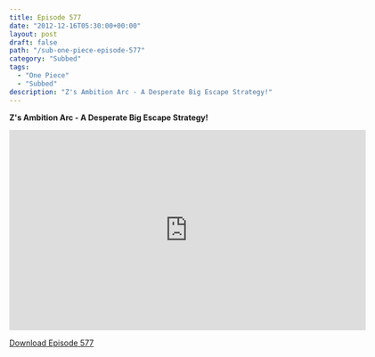 ```yaml
---
title: Episode 577
date: "2012-12-16T05:30:00+00:00"
layout: post
draft: false
path: "/sub-one-piece-episode-577"
category: "Subbed"
tags:
  - "One Piece"
  - "Subbed"
description: "Z's Ambition Arc - A Desperate Big Escape Strategy!"
---
```


**Z's Ambition Arc - A Desperate Big Escape Strategy!**

<iframe width="640" height="360" src="https://www.rapidvideo.com/e/G6FRPFI5HV" frameborder="0" marginwidth=0 marginheight=0 scrolling=no allowfullscreen></iframe>

<a href="http://ouo.io/qs/eCodkFEQ?s=https://rapidvid.to/d/https://www.rapidvideo.com/e/G6FRPFI5HV">Download Episode 577</a>
